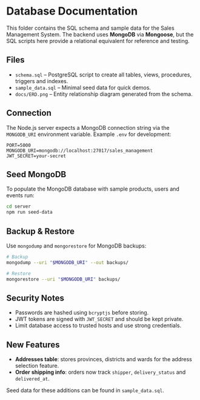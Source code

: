 
# Database Documentation

This folder contains the SQL schema and sample data for the Sales Management System. The backend uses **MongoDB** via **Mongoose**, but the SQL scripts here provide a relational equivalent for reference and testing.

## Files

- `schema.sql` – PostgreSQL script to create all tables, views, procedures, triggers and indexes.
- `sample_data.sql` – Minimal seed data for quick demos.
- `docs/ERD.png` – Entity relationship diagram generated from the schema.

## Connection

The Node.js server expects a MongoDB connection string via the `MONGODB_URI` environment variable. Example `.env` for development:

```env
PORT=5000
MONGODB_URI=mongodb://localhost:27017/sales_management
JWT_SECRET=your-secret
```

## Seed MongoDB

To populate the MongoDB database with sample products, users and events run:

```bash
cd server
npm run seed-data
```

## Backup & Restore

Use `mongodump` and `mongorestore` for MongoDB backups:

```bash
# Backup
mongodump --uri "$MONGODB_URI" --out backups/

# Restore
mongorestore --uri "$MONGODB_URI" backups/
```

## Security Notes

- Passwords are hashed using `bcryptjs` before storing.
- JWT tokens are signed with `JWT_SECRET` and should be kept private.
- Limit database access to trusted hosts and use strong credentials.

## New Features

- **Addresses table**: stores provinces, districts and wards for the address selection feature.
- **Order shipping info**: orders now track `shipper`, `delivery_status` and `delivered_at`.

Seed data for these additions can be found in `sample_data.sql`.

